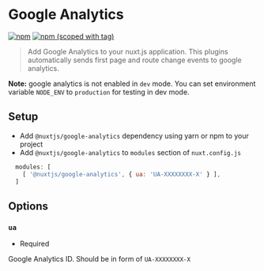 # Google Analytics
[![npm](https://img.shields.io/npm/dt/@nuxtjs/google-analytics.svg?style=flat-square)](https://www.npmjs.com/package/@nuxtjs/google-analytics)
[![npm (scoped with tag)](https://img.shields.io/npm/v/@nuxtjs/google-analytics/latest.svg?style=flat-square)](https://www.npmjs.com/package/@nuxtjs/google-analytics)

> Add Google Analytics to your nuxt.js application.
This plugins automatically sends first page and route change events to google analytics.

**Note:** google analytics is not enabled in `dev` mode.
You can set environment variable `NODE_ENV` to `production` for testing in dev mode. 

## Setup
- Add `@nuxtjs/google-analytics` dependency using yarn or npm to your project
- Add `@nuxtjs/google-analytics` to `modules` section of `nuxt.config.js`
```js
  modules: [
    [ '@nuxtjs/google-analytics', { ua: 'UA-XXXXXXXX-X' } ],
  ]
````

## Options

### `ua`
- Required

Google Analytics ID. Should be in form of `UA-XXXXXXXX-X`
